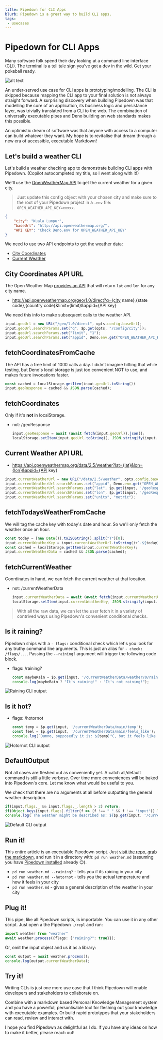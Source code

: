 ```yaml
---
title: Pipedown for CLI Apps
blurb: Pipedown is a great way to build CLI apps.
tags: 
 - usecases
---
```


# Pipedown for CLI Apps

Many software folk spend their day looking at a command line interface (CLI). The terminal is a tell tale sign you've got a dev in the wild. Get your pokeball ready.

![alt text](/img/terminalmeme.png)

An under-served use case for CLI apps is prototyping/modelling. The CLI is skipped because mapping the CLI app to your final solution is not always straight forward. A surprising discovery when building Pipedown was that modelling the core of an application, its business logic and persistance layer, was trivially translated from a CLI to the web. The combination of universally executable pipes and Deno building on web standards makes this possible.

An optimistic dream of software was that anyone with access to a computer can build whatever they want. My hope is to revitalise that dream through a new era of accessible, executable Markdown!

## Let's build a weather CLI
Let's build a weather checking app to demonstrate building CLI apps with Pipedown. (Copilot autocompleted my title, so I went along with it!)

We'll use the [OpenWeatherMap API](https://openweathermap.org/api) to get the current weather for a given city.

> Just update this config object with your chosen city and make sure to the root of your Pipedown project in a `.env` file: `OPEN_WEATHER_API_KEY=xxxxx`.
```json
{
    "city": "Kuala Lumpur",
    "baseUrl": "http://api.openweathermap.org/",
    "API KEY": "Check Deno.env for OPEN_WEATHER_API_KEY"
}
```

We need to use two API endpoints to get the weather data:
- [City Coordinates](https://openweathermap.org/current#name)
- [Current Weather](https://openweathermap.org/current)

## City Coordinates API URL
The Open Weather Map [provides an API](https://openweathermap.org/current#name) that will return `lat` and `lon` for any city name.
- http://api.openweathermap.org/geo/1.0/direct?q={city name},{state code},{country code}&limit={limit}&appid={API key}

We need this info to make subsequent calls to the weather API.
```ts
input.geoUrl = new URL("/geo/1.0/direct", opts.config.baseUrl);
input.geoUrl.searchParams.set("q", $p.get(opts, "/config/city"));
input.geoUrl.searchParams.set("limit", "1");
input.geoUrl.searchParams.set("appid", Deno.env.get("OPEN_WEATHER_API_KEY"));
```

## fetchCoordinatesFromCache
The API has a free limit of 1000 calls a day. I didn't imagine hitting that while testing, but Deno's local storage is just too convenient NOT to use, and makes future invocations faster.
```ts
const cached = localStorage.getItem(input.geoUrl.toString())
input.geoResponse = cached && JSON.parse(cached);
```

## fetchCoordinates
Only if it's **not** in localStorage.
- not: /geoResponse
    ```ts
    input.geoResponse = await (await fetch(input.geoUrl)).json();
    localStorage.setItem(input.geoUrl.toString(), JSON.stringify(input.geoResponse));
    ```

## Current Weather API URL
- https://api.openweathermap.org/data/2.5/weather?lat={lat}&lon={lon}&appid={API key}
```ts
input.currentWeatherUrl = new URL("/data/2.5/weather", opts.config.baseUrl);
input.currentWeatherUrl.searchParams.set("appid", Deno.env.get("OPEN_WEATHER_API_KEY"));
input.currentWeatherUrl.searchParams.set("lat", $p.get(input, '/geoResponse/0/lat'));
input.currentWeatherUrl.searchParams.set("lon", $p.get(input, '/geoResponse/0/lon'));
input.currentWeatherUrl.searchParams.set("units", "metric");
```

## fetchTodaysWeatherFromCache
We will tag the cache key with today's date and hour. So we'll only fetch the weather once an hour.
```ts
const today = (new Date()).toISOString().split("T")[0];
input.currentWeatherKey = input.currentWeatherUrl.toString()+`-${today}-${(new Date()).getHours()}`;
const cached = localStorage.getItem(input.currentWeatherKey);
input.currentWeatherData = cached && JSON.parse(cached);
```

## fetchCurrentWeather
Coordinates in hand, we can fetch the current weather at that location.
- not: /currentWeatherData
    ```ts
    input.currentWeatherData = await (await fetch(input.currentWeatherUrl)).json();
    localStorage.setItem(input.currentWeatherKey, JSON.stringify(input.currentWeatherData));
    ```

> With all the raw data, we can let the user fetch it in a variety of contrived ways using Pipedown's convenient conditional checks.

## Is it raining?
Pipedown ships with a `- flags:` conditional check which let's you look for any truthy command line arguments. This is just an alias for `- check: /flags/...`. Passing the `--raining?` argument will trigger the following code block.

- flags: /raining?
    ```ts
    const maybeRain = $p.get(input, '/currentWeatherData/weather/0/rain');
    console.log(maybeRain ? "It's raining!" : "It's not raining!");
    ```

![Raining CLI output](/img/raining.png)

## Is it hot?
- flags: /hotornot
    ```ts
    const temp = $p.get(input, '/currentWeatherData/main/temp');
    const feel = $p.get(input, '/currentWeatherData/main/feels_like');
    console.log(`Dunno, supposedly it is: ${temp}°C, but it feels like ${feel}°C`);
    ```

![Hotornot CLI output](/img/hotornot.png)

## DefaultOutput
Not all cases are fleshed out as conveniently yet. A catch all/default command is still a little verbose. Over time more conveniences will be baked into Pipedown's core. Let me know what would be useful to you.

We check that there are no arguments at all before outputting the general weather description.
```ts
if(input.flags._ && input.flags._.length > 2) return;
if(Object.keys(input.flags).filter(f => (f !== "_" && f !== "input")).length > 0) return;
console.log(`The weather might be described as: ${$p.get(input, '/currentWeatherData/weather/0/description')}`);
```

![Default CLI output](/img/weatherdefault.png)

## Run it!
This entire article is an executable Pipedown script. Just [visit the repo, grab the markdown](https://github.com/aaronmyatt/pdwebsite/blob/main/examples/useCases/cli.md), and run it in a directory with: `pd run weather.md` (assuming you have [Pipedown installed](https://core.pipedown.dev) already 😉).

- `pd run weather.md --raining?` - tells you if its raining in your city
- `pd run weather.md --hotornot` - tells you the actual temperature and how it feels in your city
- `pd run weather.md` - gives a general description of the weather in your city

## Plug it!
This pipe, like all Pipedown scripts, is importable. You can use it in any other script. Just open a the Pipedown `./repl` and run:
```ts skip
import weather from "weather"
await weather.process({flags: {"raining?": true}});
```
Or, omit the input object and us it as a library:
```ts skip
const output = await weather.process();
console.log(output.currentWeatherData);
```

## Try it!
Writing CLIs is just one more use case that I think Pipedown will enable developers and stakeholders to collaborate on.

Combine with a markdown based Personal Knowledge Management system and you have a powerful, personlisable tool for fleshing out your knowledge with executable examples. Or build rapid prototypes that your stakeholders can read, review and interact with.

I hope you find Pipedown as delightful as I do. If you have any ideas on how to make it better, please reach out!